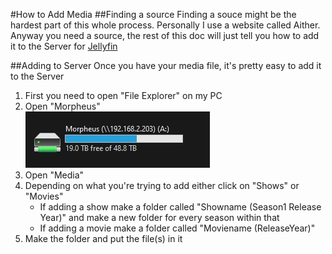 #How to Add Media
##Finding a source
Finding a souce might be the hardest part of this whole process. Personally I use a website called Aither. Anyway you need a source, the rest of this doc will just tell you how to add it to the Server for [Jellyfin](jellyfin.md)

##Adding to Server
Once you have your media file, it's pretty easy to add it to the Server

1. First you need to open "File Explorer" on my PC
2. Open "Morpheus" <br>
![Morpheus](morpheus.jpg)
3. Open "Media" 
4. Depending on what you're trying to add either click on "Shows" or "Movies"
	- If adding a show make a folder called "Showname (Season1 Release Year)" and make a new folder for every season within that
	- If adding a movie make a folder called "Moviename (ReleaseYear)"
5. Make the folder and put the file(s) in it